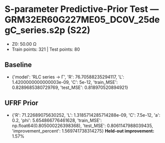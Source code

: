 # S-parameter Predictive-Prior Test — GRM32ER60G227ME05_DC0V_25degC_series.s2p (S22)
- Z0: 50.00 Ω
- Train points: 321  |  Test points: 80

## Baseline
- {'model': 'RLC series -> Γ', 'R': 76.70588235294117, 'L': 1.4200000000000003e-09, 'C': 5e-12, 'train_MSE': 0.8289685380729769, 'test_MSE': 0.818970520894921}

## UFRF Prior
- {'R': 71.22689075630252, 'L': 1.3185714285714288e-09, 'C': 7.5e-12, 'a': 0.2, 'phi': 5.654866776461628, 'train_MSE': np.float64(0.805000226398368), 'test_MSE': 0.8061147988039435, 'improvement_percent': 1.569741738314275}
**Held-out improvement:** 1.57%